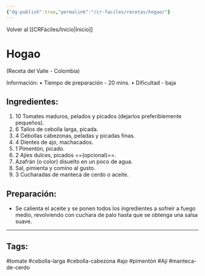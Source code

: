```yaml
---
{"dg-publish":true,"permalink":"/cr-faciles/recetas/hogao/"}
---
```



<div class="transclusion internal-embed is-loaded"><div class="markdown-embed">



Volver al [[CRFáciles/Inicio\|Inicio]]

</div></div>


# Hogao
(Receta del Valle - Colombia)

Información:
• Tiempo de preparación - 20 mins.
• Dificultad - baja

## Ingredientes:
1. 10 Tomates maduros, pelados y picados (dejarlos preferiblemente pequeños).
2. 6 Tallos de cebolla larga, picada.
3. 4 Cebollas cabezonas, peladas y picadas finas.
4. 4 Dientes de ajo, machacados.
5. 1 Pimentón, picado.
6. 2 Ajíes dulces, picados ==(opcional)==.
7. Azafrán (o color) disuelto en un poco de agua.
8. Sal, pimienta y comino al gusto.
9. 3 Cucharadas de manteca de cerdo o aceite.

## Preparación:
- Se calienta el aceite y se ponen todos los ingredientes a sofreír a fuego medio, revolviendo con cuchara de palo hasta que se obtenga una salsa suave.

-----
## Tags:
#tomate #cebolla-larga #cebolla-cabezona #ajo #pimentón #Ají #manteca-de-cerdo